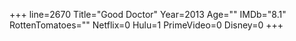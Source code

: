 +++
line=2670
Title="Good Doctor"
Year=2013
Age=""
IMDb="8.1"
RottenTomatoes=""
Netflix=0
Hulu=1
PrimeVideo=0
Disney=0
+++

